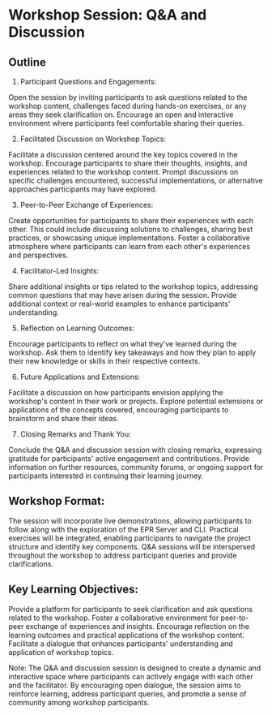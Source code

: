 # Workshop Session: Q&A and Discussion

## Outline

1. Participant Questions and Engagements:

Open the session by inviting participants to ask questions related to the
workshop content, challenges faced during hands-on exercises, or any areas they
seek clarification on. Encourage an open and interactive environment where
participants feel comfortable sharing their queries.

2. Facilitated Discussion on Workshop Topics:

Facilitate a discussion centered around the key topics covered in the workshop.
Encourage participants to share their thoughts, insights, and experiences
related to the workshop content. Prompt discussions on specific challenges
encountered, successful implementations, or alternative approaches participants
may have explored.

3. Peer-to-Peer Exchange of Experiences:

Create opportunities for participants to share their experiences with each
other. This could include discussing solutions to challenges, sharing best
practices, or showcasing unique implementations. Foster a collaborative
atmosphere where participants can learn from each other's experiences and
perspectives.

4. Facilitator-Led Insights:

Share additional insights or tips related to the workshop topics, addressing
common questions that may have arisen during the session. Provide additional
context or real-world examples to enhance participants' understanding.

5. Reflection on Learning Outcomes:

Encourage participants to reflect on what they've learned during the workshop.
Ask them to identify key takeaways and how they plan to apply their new
knowledge or skills in their respective contexts.

6. Future Applications and Extensions:

Facilitate a discussion on how participants envision applying the workshop's
content in their work or projects. Explore potential extensions or applications
of the concepts covered, encouraging participants to brainstorm and share their
ideas.

7. Closing Remarks and Thank You:

Conclude the Q&A and discussion session with closing remarks, expressing
gratitude for participants' active engagement and contributions. Provide
information on further resources, community forums, or ongoing support for
participants interested in continuing their learning journey.

## Workshop Format:

The session will incorporate live demonstrations, allowing participants to
follow along with the exploration of the EPR Server and CLI. Practical exercises
will be integrated, enabling participants to navigate the project structure and
identify key components. Q&A sessions will be interspersed throughout the
workshop to address participant queries and provide clarifications.

## Key Learning Objectives:

Provide a platform for participants to seek clarification and ask questions
related to the workshop. Foster a collaborative environment for peer-to-peer
exchange of experiences and insights. Encourage reflection on the learning
outcomes and practical applications of the workshop content. Facilitate a
dialogue that enhances participants' understanding and application of workshop
topics.

Note: The Q&A and discussion session is designed to create a dynamic and
interactive space where participants can actively engage with each other and the
facilitator. By encouraging open dialogue, the session aims to reinforce
learning, address participant queries, and promote a sense of community among
workshop participants.
